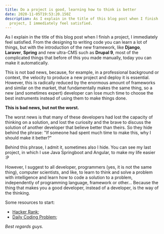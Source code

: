 ```yaml
---
title: Do a project is good, learning how to think is better
date: 2020-11-05T19:53:20.150Z
description: As I explain in the title of this blog post when I finish a
  project, I immediately feel satisfied.
---
```

As I explain in the title of this blog post when I finish a project, I immediately feel satisfied. From the designing to writing code you can learn a lot of things, but with the introduction of the new framework, like **Django**, **Laraver**, **Spring** and new ultra-CMS such as **Drupal 9**, most of the complicated things that before of this you made manually, today you can make it automatically. 

This is not bad news, because, for example, in a professional background or context, the velocity to produce a new project and deploy it is essential. However, this is radically reduced by the enormous amount of frameworks and similar on the market, that fundamentally makes the same thing, so a new (and sometimes expert) developer can lose much time to choose the best instruments instead of using them to make things done. 

**This is bad news, but not the worst.** 

The worst news is that many of these developers had lost the capacity of thinking on a solution, and lost the curiosity and the brave to discuss the solution of another developer that believe better than theirs. So they hide behind the phrase: "If someone had spent much time to make this, why I should make it better?"

Behind this phrase, I admit it, sometimes also I hide. You can see my last project, in which I use Java Springboot and Angular, to make my life easier :P 

However, I suggest to all developer, programmers (yes, it is not the same thing), computer scientists, and like, to learn to think and solve a problem with intelligence and learn how to code a solution to a problem, independently of programming language, framework or other... Because the thing that makes you a good developer, instead of a developer, is the way of the thinking.

Some resources to start: 

* [](https://www.hackerrank.com/)[Hacker Rank](https://www.hackerrank.com/);
* [Daily Coding Problem](https://www.dailycodingproblem.com/);

*Best regards guys.*